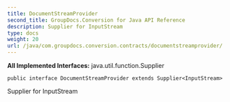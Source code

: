 ```yaml
---
title: DocumentStreamProvider
second_title: GroupDocs.Conversion for Java API Reference
description: Supplier for InputStream
type: docs
weight: 20
url: /java/com.groupdocs.conversion.contracts/documentstreamprovider/
---
```

**All Implemented Interfaces:**
java.util.function.Supplier
```
public interface DocumentStreamProvider extends Supplier<InputStream>
```

Supplier for InputStream
